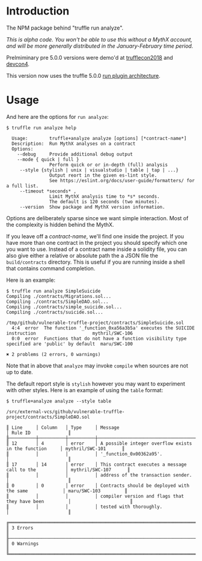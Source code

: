 # Introduction

The NPM package behind "truffle run analyze".

_This is alpha code. You won't be able to use this without a MythX account,
and will be more generally distributed in the January-February time period._

Prelmiminary pre 5.0.0 versions were demo'd at
[trufflecon2018](https://truffleframework.com/trufflecon2018) and
[devcon4](https://devcon4.ethereum.org/).

This version now uses the truffle 5.0.0 [run plugin architecture](https://truffleframework.com/docs/truffle/getting-started/writing-external-scripts).

# Usage

And here are the options for `run analyze`:

```console
$ truffle run analyze help

  Usage:        truffle+analyze analyze [options] [*contract-name*]
  Description:  Run MythX analyses on a contract
  Options:
    --debug     Provide additional debug output
    --mode { quick | full }
                Perform quick or or in-depth (full) analysis     
     --style {stylish | unix | visualstudio | table | tap | ...}
                Output reort in the given es-lint style.
                See https://eslint.org/docs/user-guide/formatters/ for a full list.
     --timeout *seconds* ,
                Limit MythX analysis time to *s* seconds. 
                The default is 120 seconds (two minutes).
     --version  Show package and MythX version information.
```

Options are deliberately sparse since we want simple interaction. Most
of the complexity is hidden behind the MythX.

If you leave off a _contract-name_, we'll find one inside the
project. If you have more than one contract in the project you should
specify which one you want to use. Instead of a contract name inside a
solidity file, you can also give either a relative or absolute path
the a JSON file the `build/contracts` directory. This is useful if
you are running inside a shell that contains command completion.

Here is an example:

```console
$ truffle run analyze SimpleSuicide
Compiling ./contracts/Migrations.sol...
Compiling ./contracts/SimpleDAO.sol...
Compiling ./contracts/simple_suicide.sol...
Compiling ./contracts/suicide.sol...

/tmp/github/vulnerable-truffle-project/contracts/SimpleSuicide.sol
  4:4  error  The function '_function_0xa56a3b5a' executes the SUICIDE instruction                     mythril/SWC-106
  0:0  error  Functions that do not have a function visibility type specified are 'public' by default  maru/SWC-100

✖ 2 problems (2 errors, 0 warnings)

```

Note that in above that `analyze` may invoke `compile` when sources are not up to date.

The default report style is `stylish` however you may want to experiment with other styles.
Here is an example of using the  `table` format:


```
$ truffle+analyze analyze --style table

/src/external-vcs/github/vulnerable-truffle-project/contracts/SimpleDAO.sol

║ Line     │ Column   │ Type     │ Message                                                │ Rule ID              ║
╟──────────┼──────────┼──────────┼────────────────────────────────────────────────────────┼──────────────────────╢
║ 12       │ 4        │ error    │ A possible integer overflow exists in the function     │ mythril/SWC-101      ║
║          │          │          │ '_function_0x00362a95'.                                │                      ║
║ 17       │ 14       │ error    │ This contract executes a message call to the           │ mythril/SWC-107      ║
║          │          │          │ address of the transaction sender.                     │                      ║
║ 0        │ 0        │ error    │ Contracts should be deployed with the same             │ maru/SWC-103         ║
║          │          │          │ compiler version and flags that they have been         │                      ║
║          │          │          │ tested with thoroughly.                                │                      ║

╔════════════════════════════════════════════════════════════════════════════════════════════════════════════════╗
║ 3 Errors                                                                                                       ║
╟────────────────────────────────────────────────────────────────────────────────────────────────────────────────╢
║ 0 Warnings                                                                                                     ║
╚════════════════════════════════════════════════════════════════════════════════════════════════════════════════╝
```
